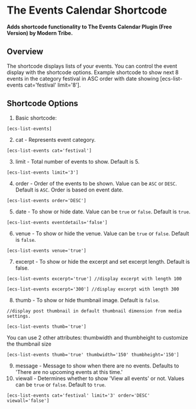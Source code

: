 # The Events Calendar Shortcode

__Adds shortcode functionality to The Events Calendar Plugin (Free Version) by Modern Tribe.__

## Overview
The shortcode displays lists of your events. You can control the event display with the shortcode options. Example shortcode to show next 8 events in the category festival in ASC order with date showing [ecs-list-events cat='festival' limit='8'].

## Shortcode Options
1. Basic shortcode:  
  ```
  [ecs-list-events]
  ```
2. cat - Represents event category.  
  ```
  [ecs-list-events cat='festival']
  ```
3. limit - Total number of events to show. Default is 5.  
  ```
  [ecs-list-events limit='3']
  ```
4. order - Order of the events to be shown. Value can be `ASC` or `DESC`. Default is `ASC`. Order is based on event date.  
  ```
  [ecs-list-events order='DESC']
  ```
5. date - To show or hide date. Value can be `true` or `false`. Default is `true`.  
  ```
  [ecs-list-events eventdetails='false']
  ```
6. venue - To show or hide the venue. Value can be `true` or `false`. Default is `false`.  
  ```
  [ecs-list-events venue='true']
  ```
7. excerpt - To show or hide the excerpt and set excerpt length. Default is false.  
  ```
  [ecs-list-events excerpt='true'] //display excerpt with length 100  
  
  [ecs-list-events excerpt='300'] //display excerpt with length 300
  ```
8. thumb - To show or hide thumbnail image. Default is `false`.  
  ```
  //display post thumbnail in default thumbnail dimension from media settings.  
  
  [ecs-list-events thumb='true'] 
  ```  
  You can use 2 other attributes: thumbwidth and thumbheight to customize the thumbnail size  
  ```
  [ecs-list-events thumb='true' thumbwidth='150' thumbheight='150']
  ```
9. message - Message to show when there are no events. Defaults to 'There are no upcoming events at this time.'
10. viewall - Determines whether to show 'View all events' or not. Values can be `true` or `false`. Default to `true`.
  ```  
  [ecs-list-events cat='festival' limit='3' order='DESC' viewall='false']
  ```
